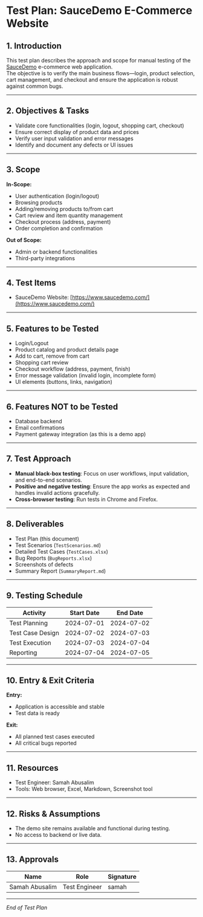 # Test Plan: SauceDemo E-Commerce Website

## 1. Introduction

This test plan describes the approach and scope for manual testing of the [SauceDemo](https://www.saucedemo.com/) e-commerce web application.  
The objective is to verify the main business flows—login, product selection, cart management, and checkout and ensure the application is robust against common bugs.

---

## 2. Objectives & Tasks

- Validate core functionalities (login, logout, shopping cart, checkout)
- Ensure correct display of product data and prices
- Verify user input validation and error messages
- Identify and document any defects or UI issues

---

## 3. Scope

**In-Scope:**
- User authentication (login/logout)
- Browsing products
- Adding/removing products to/from cart
- Cart review and item quantity management
- Checkout process (address, payment)
- Order completion and confirmation

**Out of Scope:**
- Admin or backend functionalities
- Third-party integrations

---

## 4. Test Items

- SauceDemo Website: [https://www.saucedemo.com/](https://www.saucedemo.com/)

---

## 5. Features to be Tested

- Login/Logout
- Product catalog and product details page
- Add to cart, remove from cart
- Shopping cart review
- Checkout workflow (address, payment, finish)
- Error message validation (invalid login, incomplete form)
- UI elements (buttons, links, navigation)

---

## 6. Features NOT to be Tested

- Database backend
- Email confirmations
- Payment gateway integration (as this is a demo app)

---

## 7. Test Approach

- **Manual black-box testing**: Focus on user workflows, input validation, and end-to-end scenarios.
- **Positive and negative testing**: Ensure the app works as expected and handles invalid actions gracefully.
- **Cross-browser testing**: Run tests in Chrome and Firefox.

---

## 8. Deliverables

- Test Plan (this document)
- Test Scenarios (`TestScenarios.md`)
- Detailed Test Cases (`TestCases.xlsx`)
- Bug Reports (`BugReports.xlsx`)
- Screenshots of defects
- Summary Report (`SummaryReport.md`)

---

## 9. Testing Schedule

| Activity           | Start Date  | End Date    |
|--------------------|-------------|-------------|
| Test Planning      | 2024-07-01  | 2024-07-02  |
| Test Case Design   | 2024-07-02  | 2024-07-03  |
| Test Execution     | 2024-07-03  | 2024-07-04  |
| Reporting          | 2024-07-04  | 2024-07-05  |

---

## 10. Entry & Exit Criteria

**Entry:**
- Application is accessible and stable
- Test data is ready

**Exit:**
- All planned test cases executed
- All critical bugs reported

---

## 11. Resources

- Test Engineer: Samah Abusalim
- Tools: Web browser, Excel, Markdown, Screenshot tool

---

## 12. Risks & Assumptions

- The demo site remains available and functional during testing.
- No access to backend or live data.

---

## 13. Approvals

| Name        | Role              | Signature    |
|-------------|-------------------|--------------|
| Samah Abusalim | Test Engineer  | samah     |

---

*End of Test Plan*
